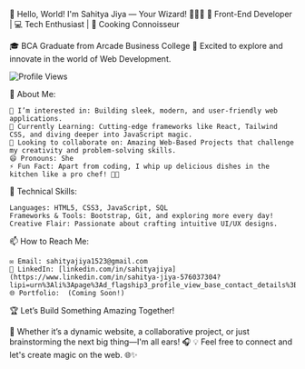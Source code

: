 👋 Hello, World! I'm Sahitya Jiya — Your Wizard! 🧙‍♂️✨
🎨 Front-End Developer | 💻 Tech Enthusiast | 🍳 Cooking Connoisseur

🎓 BCA Graduate from Arcade Business College
🌟 Excited to explore and innovate in the world of Web Development.


![Profile Views](https://komarev.com/ghpvc/?username=SahityaJiya&color=blue)

👀 About Me:

    🔭 I’m interested in: Building sleek, modern, and user-friendly web applications.
    🌱 Currently Learning: Cutting-edge frameworks like React, Tailwind CSS, and diving deeper into JavaScript magic.
    💞️ Looking to collaborate on: Amazing Web-Based Projects that challenge my creativity and problem-solving skills.
    😄 Pronouns: She
    ⚡ Fun Fact: Apart from coding, I whip up delicious dishes in the kitchen like a pro chef! 👨‍🍳

🚀 Technical Skills:

    Languages: HTML5, CSS3, JavaScript, SQL
    Frameworks & Tools: Bootstrap, Git, and exploring more every day!
    Creative Flair: Passionate about crafting intuitive UI/UX designs.

📫 How to Reach Me:

    ✉️ Email: sahityajiya1523@gmail.com
    💼 LinkedIn: [linkedin.com/in/sahityajiya](https://www.linkedin.com/in/sahitya-jiya-576037304?lipi=urn%3Ali%3Apage%3Ad_flagship3_profile_view_base_contact_details%3BLXn9nqZlT0CMJBmOs4T2sA%3D%3D)
    🌐 Portfolio:  (Coming Soon!)

🏆 Let’s Build Something Amazing Together!

🔹 Whether it’s a dynamic website, a collaborative project, or just brainstorming the next big thing—I'm all ears! 🎧
💡 Feel free to connect and let's create magic on the web. 🌐✨
<!---
SahityaJiya/SahityaJiya is a ✨ special ✨ repository because its `README.md` (this file) appears on your GitHub profile.
You can click the Preview link to take a look at your changes.
--->
